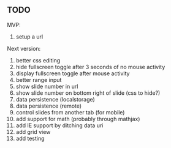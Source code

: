 TODO
----

MVP:

1.	setup a url

Next version:

1.	better css editing
2.	hide fullscreen toggle after 3 seconds of no mouse activity
3.	display fullscreen toggle after mouse activity
4.	better range input
5.	show slide number in url
6.	show slide number on bottom right of slide (css to hide?)
7.	data persistence (localstorage)
8.	data persistence (remote)
9.	control slides from another tab (for mobile)
10.	add support for math (probably through mathjax)
11.	add IE support by ditching data uri
12.	add grid view
13.	add testing
